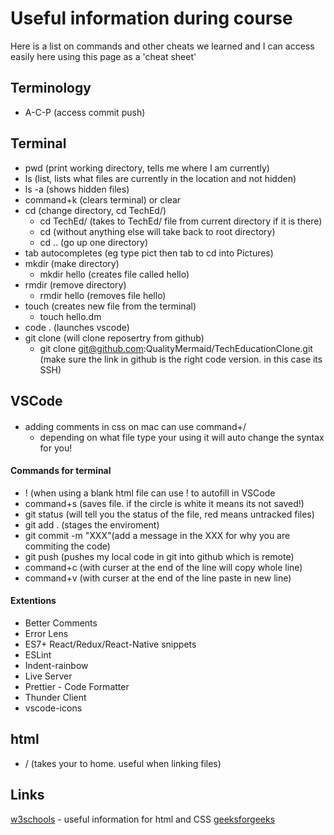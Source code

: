 # Useful information during course

Here is a list on commands and other cheats we learned and I can access easily here using this page as a 'cheat sheet'

## Terminology 
- A-C-P (access commit push)

## Terminal
- pwd (print working directory, tells me where I am currently)
- ls (list, lists what files are currently in the location and not hidden)
- ls -a (shows hidden files)
- command+k (clears terminal) or clear
- cd (change directory, cd TechEd/)
  - cd TechEd/ (takes to TechEd/ file from current directory if it is there)
  - cd (without anything else will take back to root directory)
  - cd .. (go up one directory)
- tab autocompletes (eg type pict then tab to cd into Pictures)
- mkdir (make directory)
  - mkdir hello (creates file called hello)
- rmdir (remove directory)
  - rmdir hello (removes file hello)
- touch (creates new file from the terminal) 
  - touch hello.dm
- code . (launches vscode)
- git clone (will clone reposertry from github)
  - git clone git@github.com:QualityMermaid/TechEducationClone.git (make sure the link in github is the right code version. in this case its SSH)

## VSCode 

####
- adding comments in css on mac can use command+/
  <!-- - this wont be shown as its a comment -->
  - depending on what file type your using it will auto change the syntax for you!

#### Commands for terminal
- ! (when using a blank html file can use ! to autofill in VSCode
- command+s (saves file. if the circle is white it means its not saved!)
- git status (will tell you the status of the file, red means untracked files)
- git add . (stages the enviroment)
- git commit -m "XXX"(add a message in the XXX for why you are commiting the code)
- git push (pushes my local code in git into github which is remote)
- command+c (with curser at the end of the line will copy whole line)
- command+v (with curser at the end of the line paste in new line)



#### Extentions
- Better Comments
- Error Lens
- ES7+ React/Redux/React-Native snippets
- ESLint
- Indent-rainbow
- Live Server
- Prettier - Code Formatter
- Thunder Client
- vscode-icons

## html

- / (takes your to home. useful when linking files)

## Links

[w3schools](https://www.w3schools.com/html/) - useful information for html and CSS
[geeksforgeeks](https://www.geeksforgeeks.org/css/?ref=shm)